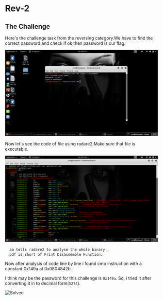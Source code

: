 # Rev-2

## The Challenge

Here's the challenge task from the reversing category.We have to find the correct password and check if ok then password is our flag.


![Check](Images/1.png)

Now let's see the code of file using radare2.Make sure that file is executable.

![Code](Images/2.png)

      aa tells radare2 to analyse the whole binary.
      pdf is short of Print Disassemble Function.

Now after analysis of code line by line i found cmp instruction with a constant 0x149a at 0x0804842b.

I think may be the password for this challenge is `0x149a`.
So, i tried it after converting it in to decimal form(`5274`).

![Solved](Images/3,png)

